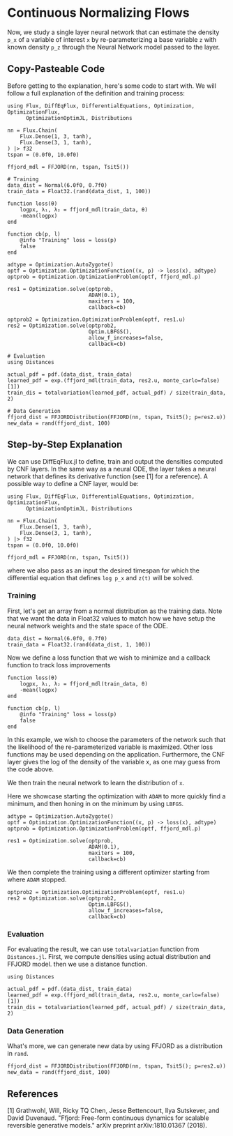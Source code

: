 # Continuous Normalizing Flows

Now, we study a single layer neural network that can estimate the density `p_x` of a variable of interest `x` by re-parameterizing a base variable `z` with known density `p_z` through the Neural Network model passed to the layer.

## Copy-Pasteable Code

Before getting to the explanation, here's some code to start with. We will
follow a full explanation of the definition and training process:

```@example cnf
using Flux, DiffEqFlux, DifferentialEquations, Optimization, OptimizationFlux,
      OptimizationOptimJL, Distributions

nn = Flux.Chain(
    Flux.Dense(1, 3, tanh),
    Flux.Dense(3, 1, tanh),
) |> f32
tspan = (0.0f0, 10.0f0)

ffjord_mdl = FFJORD(nn, tspan, Tsit5())

# Training
data_dist = Normal(6.0f0, 0.7f0)
train_data = Float32.(rand(data_dist, 1, 100))

function loss(θ)
    logpx, λ₁, λ₂ = ffjord_mdl(train_data, θ)
    -mean(logpx)
end

function cb(p, l)
    @info "Training" loss = loss(p)
    false
end

adtype = Optimization.AutoZygote()
optf = Optimization.OptimizationFunction((x, p) -> loss(x), adtype)
optprob = Optimization.OptimizationProblem(optf, ffjord_mdl.p)

res1 = Optimization.solve(optprob,
                          ADAM(0.1),
                          maxiters = 100,
                          callback=cb)

optprob2 = Optimization.OptimizationProblem(optf, res1.u)
res2 = Optimization.solve(optprob2,
                          Optim.LBFGS(),
                          allow_f_increases=false,
                          callback=cb)

# Evaluation
using Distances

actual_pdf = pdf.(data_dist, train_data)
learned_pdf = exp.(ffjord_mdl(train_data, res2.u, monte_carlo=false)[1])
train_dis = totalvariation(learned_pdf, actual_pdf) / size(train_data, 2)

# Data Generation
ffjord_dist = FFJORDDistribution(FFJORD(nn, tspan, Tsit5(); p=res2.u))
new_data = rand(ffjord_dist, 100)
```

## Step-by-Step Explanation

We can use DiffEqFlux.jl to define, train and output the densities computed by CNF layers. In the same way as a neural ODE, the layer takes a neural network that defines its derivative function (see [1] for a reference). A possible way to define a CNF layer, would be:

```@example cnf2
using Flux, DiffEqFlux, DifferentialEquations, Optimization, OptimizationFlux,
      OptimizationOptimJL, Distributions

nn = Flux.Chain(
    Flux.Dense(1, 3, tanh),
    Flux.Dense(3, 1, tanh),
) |> f32
tspan = (0.0f0, 10.0f0)

ffjord_mdl = FFJORD(nn, tspan, Tsit5())
```

where we also pass as an input the desired timespan for which the differential equation that defines `log p_x` and `z(t)` will be solved.

### Training

First, let's get an array from a normal distribution as the training data. Note that we want the data in Float32
values to match how we have setup the neural network weights and the state space of the ODE.

```@example cnf2
data_dist = Normal(6.0f0, 0.7f0)
train_data = Float32.(rand(data_dist, 1, 100))
```

Now we define a loss function that we wish to minimize and a callback function to track loss improvements

```@example cnf2
function loss(θ)
    logpx, λ₁, λ₂ = ffjord_mdl(train_data, θ)
    -mean(logpx)
end

function cb(p, l)
    @info "Training" loss = loss(p)
    false
end
```

In this example, we wish to choose the parameters of the network such that the likelihood of the re-parameterized variable is maximized. Other loss functions may be used depending on the application. Furthermore, the CNF layer gives the log of the density of the variable x, as one may guess from the code above.

We then train the neural network to learn the distribution of `x`.

Here we showcase starting the optimization with `ADAM` to more quickly find a minimum, and then honing in on the minimum by using `LBFGS`.

```@example cnf2
adtype = Optimization.AutoZygote()
optf = Optimization.OptimizationFunction((x, p) -> loss(x), adtype)
optprob = Optimization.OptimizationProblem(optf, ffjord_mdl.p)

res1 = Optimization.solve(optprob,
                          ADAM(0.1),
                          maxiters = 100,
                          callback=cb)
```

We then complete the training using a different optimizer starting from where `ADAM` stopped.

```@example cnf2
optprob2 = Optimization.OptimizationProblem(optf, res1.u)
res2 = Optimization.solve(optprob2,
                          Optim.LBFGS(),
                          allow_f_increases=false,
                          callback=cb)
```

### Evaluation

For evaluating the result, we can use `totalvariation` function from `Distances.jl`. First, we compute densities using actual distribution and FFJORD model. then we use a distance function.

```@example cnf2
using Distances

actual_pdf = pdf.(data_dist, train_data)
learned_pdf = exp.(ffjord_mdl(train_data, res2.u, monte_carlo=false)[1])
train_dis = totalvariation(learned_pdf, actual_pdf) / size(train_data, 2)
```

### Data Generation

What's more, we can generate new data by using FFJORD as a distribution in `rand`.

```@example cnf2
ffjord_dist = FFJORDDistribution(FFJORD(nn, tspan, Tsit5(); p=res2.u))
new_data = rand(ffjord_dist, 100)
```

## References

[1] Grathwohl, Will, Ricky TQ Chen, Jesse Bettencourt, Ilya Sutskever, and David Duvenaud. "Ffjord: Free-form continuous dynamics for scalable reversible generative models." arXiv preprint arXiv:1810.01367 (2018).
